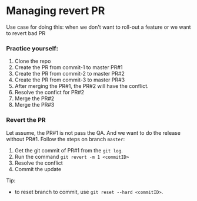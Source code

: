 # Managing revert PR

Use case for doing this: when we don't want to roll-out a feature or we want to revert bad PR

### Practice yourself:

1. Clone the repo
2. Create the PR from commit-1 to master PR#1
3. Create the PR from commit-2 to master PR#2
4. Create the PR from commit-3 to master PR#3
5. After merging the PR#1, the PR#2 will have the conflict. 
6. Resolve the confict for PR#2
7. Merge the PR#2
8. Merge the PR#3

### Revert the PR
Let assume, the PR#1 is not pass the QA. And we want to do the release without PR#1. 
Follow the steps on branch `master`:

1. Get the git commit of PR#1 from the `git log`.
2. Run the command `git revert -m 1 <commitID>`
3. Resolve the conflict
4. Commit the update

Tip:
* to reset branch to commit, use `git reset --hard <commitID>`.

